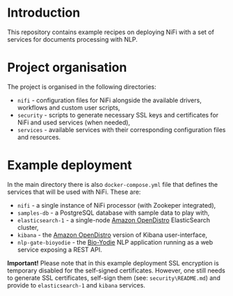 # Introduction
This repository contains example recipes on deploying NiFi with a set of services for documents processing with NLP.

# Project organisation
The project is organised in the following directories:
- `nifi` - configuration files for NiFi alongside the available drivers, workflows and custom user scripts,
- `security` - scripts to generate necessary SSL keys and certificates for NiFi and used services (when needed),
- `services` - available services with their corresponding configuration files and resources.

# Example deployment
In the main directory there is also `docker-compose.yml` file that defines the services that will be used with NiFi. These are:
- `nifi` - a single instance of NiFi processor (with Zookeper integrated),
- `samples-db` - a PostgreSQL database with sample data to play with,
- `elasticsearch-1` - a single-node [Amazon OpenDistro](https://opendistro.github.io/for-elasticsearch/) ElasticSearch cluster, 
- `kibana` - the [Amazon OpenDistro](https://opendistro.github.io/for-elasticsearch/) version of Kibana user-interface,
- `nlp-gate-bioyodie` - the [Bio-Yodie](https://github.com/GateNLP/Bio-YODIE) NLP application running as a web service exposing a REST API.

**Important!**
Please note that in this example deployment SSL encryption is temporary disabled for the self-signed certificates. However, one still needs to generate SSL certificates, self-sign them (see: `security\README.md`) and provide to `elasticsearch-1` and `kibana` services.
